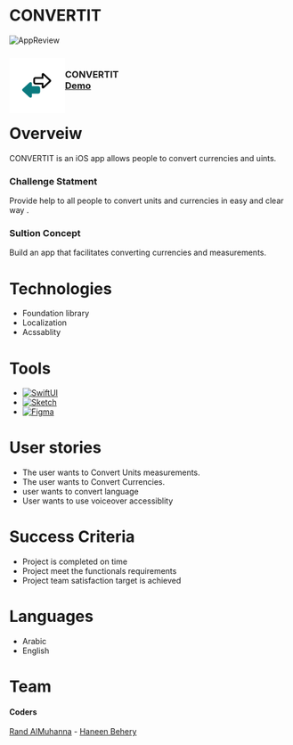 # CONVERTIT


<img width="986" alt="AppReview" src="https://user-images.githubusercontent.com/110944327/212053209-97b8ff19-490e-495f-a0d1-2533853320df.png">


<div>
<h3><img align="left" width="100" height="100" src="LogoConverteIT.png"> <br/> CONVERTIT <br/>
<a href="https://drive.google.com/file/d/1TkSiwsASOTphfeZM4T8oiO9hCLCrYGo7/view?usp=sharing">Demo</a> <br/> <br/> </h3>   
  </div>   


# Overveiw
CONVERTIT is an iOS app allows people to convert currencies and uints.

### Challenge Statment
Provide help to all people to convert units and currencies in easy and clear way .

### Sultion Concept
Build an app that facilitates converting currencies and measurements.

# Technologies  
- Foundation library
-  Localization 
- Acssablity

# Tools
- [![SwiftUI][SwiftUI-img]][SwiftUI-url]   
- [![Sketch][Sketch-img]][Sketch-url] 
- [![Figma][Figma-img]][Figma-url]  

# User stories
- The user wants to Convert Units measurements.
- The user wants to Convert Currencies.
- user wants to convert language 
- User wants to use voiceover accessiblity 

# Success Criteria
- Project is completed on time
- Project meet the functionals requirements
- Project team satisfaction target is achieved

# Languages
- Arabic
- English


# Team

 #### Coders
 <a href="https://www.linkedin.com/in/randalmuhanna/">Rand AlMuhanna</a> - <a href="https://www.linkedin.com/in/haneen-behery-3106b8211/">Haneen Behery</a>
 
<!-- MARKDOWN LINKS & IMAGES -->
<!-- https://www.markdownguide.org/basic-syntax/#reference-style-links -->
[SwiftUI-img]: https://img.shields.io/badge/-SwiftUI-blue
[SwiftUI-url]: https://developer.apple.com/xcode/swiftui/

[Sketch-img]: https://img.shields.io/badge/-Sketch-yellow
[Sketch-url]: https://www.sketch.com

[Figma-img]: https://img.shields.io/badge/-Figma-blueviolet
[Figma-url]: https://www.figma.com
